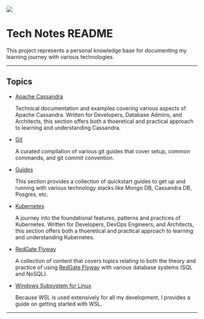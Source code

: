 ![](https://github.com/user-attachments/assets/d2b85322-5878-44df-80c5-6b33cf7dacbe)

# Tech Notes README

This project represents a personal knowledge base for documenting my learning journey with various technologies.

---

## Topics

- [Apache Cassandra](./cassandra/)
  
  Technical documentation and examples covering various aspects of Apache Cassandra. Written for Developers, Database Admins, and Architects, this section offers both a thoeretical and practical approach to learning and understanding Cassandra.

- [Git](./git)
  
  A curated compilation of various git guides that cover setup, common commands, and git commit convention.

- [Guides](./guides)
  
  This section provides a collection of quickstart guides to get up and running with various technology stacks like Mongo DB, Cassandra DB, Posgres, etc.

- [Kubernetes](./kubernetes)

  A journey into the foundational features, patterns and practices of Kubernetes. Written for Developers, DevOps Engineers, and Architects, this section offers both a thoeretical and practical approach to learning and understanding Kubernetes.

- [RedGate Flyway](./flyway)
  
  A collection of content that covers topics relating to both the theory and practice of using [RedGate Flyway](https://documentation.red-gate.com/fd) with various database systems (SQL and NoSQL).

- [Windows Subsystem for Linux](./wsl)

  Because WSL is used extensively for all my development, I provides a guide on getting started with WSL.

---
